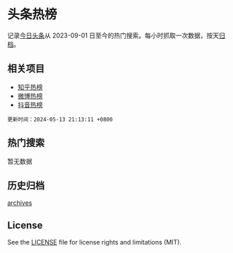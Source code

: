 # 头条热榜

记录[今日头条](https://www.toutiao.com/)从 2023-09-01 日至今的热门搜索。每小时抓取一次数据，按天[归档](archives)。

## 相关项目

- [知乎热榜](https://github.com/hotarchive/zhihu)
- [微博热榜](https://github.com/hotarchive/weibo)
- [抖音热榜](https://github.com/hotarchive/douyin)


`更新时间：2024-05-13 21:13:11 +0800`

## 热门搜索

暂无数据

## 历史归档

[archives](archives)

## License

See the [LICENSE](LICENSE) file for license rights and limitations (MIT).
